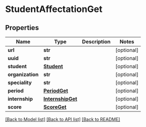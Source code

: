 # StudentAffectationGet

## Properties
Name | Type | Description | Notes
------------ | ------------- | ------------- | -------------
**url** | **str** |  | [optional] 
**uuid** | **str** |  | [optional] 
**student** | [**Student**](Student.md) |  | [optional] 
**organization** | **str** |  | [optional] 
**speciality** | **str** |  | [optional] 
**period** | [**PeriodGet**](PeriodGet.md) |  | [optional] 
**internship** | [**InternshipGet**](InternshipGet.md) |  | [optional] 
**score** | [**ScoreGet**](ScoreGet.md) |  | [optional] 

[[Back to Model list]](../README.md#documentation-for-models) [[Back to API list]](../README.md#documentation-for-api-endpoints) [[Back to README]](../README.md)



